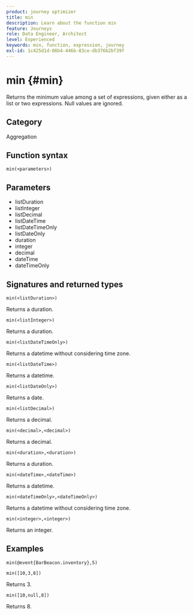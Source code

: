 ```yaml
---
product: journey optimizer
title: min
description: Learn about the function min
feature: Journeys
role: Data Engineer, Architect
level: Experienced
keywords: min, function, expression, journey
exl-id: 1c425d1d-08b4-446b-83ce-db376b2bf39f
---
```

# min {#min}

Returns the minimum value among a set of expressions, given either as a list or two expressions. Null values are ignored.

## Category

Aggregation

## Function syntax

`min(<parameters>)`

## Parameters

* listDuration
* listInteger
* listDecimal
* listDateTime
* listDateTimeOnly
* listDateOnly
* duration
* integer
* decimal
* dateTime
* dateTimeOnly

## Signatures and returned types

`min(<listDuration>)`

Returns a duration.

`min(<listInteger>)`

Returns a duration.

`min(<listDateTimeOnly>)`

Returns a datetime without considering time zone.

`min(<listDateTime>)`

Returns a datetime.

`min(<listDateOnly>)`

Returns a date.

`min(<listDecimal>)`

Returns a decimal.

`min(<decimal>,<decimal>)`

Returns a decimal.

`min(<duration>,<duration>)`

Returns a duration.

`min(<dateTime>,<dateTime>)`

Returns a datetime.

`min(<dateTimeOnly>,<dateTimeOnly>)`

Returns a datetime without considering time zone.

`min(<integer>,<integer>)`

Returns an integer.

## Examples

`min(@event{BarBeacon.inventory},5)`

`min([10,3,8])`

Returns 3.

`min([10,null,8])`

Returns 8.
